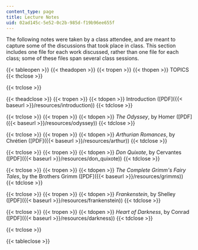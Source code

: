 ```yaml
---
content_type: page
title: Lecture Notes
uid: 02ad145c-5e52-0c2b-985d-f19b96ee655f
---
```


The following notes were taken by a class attendee, and are meant to capture some of the discussions that took place in class. This section includes one file for each work discussed, rather than one file for each class; some of these files span several class sessions.

{{< tableopen >}}
{{< theadopen >}}
{{< tropen >}}
{{< thopen >}}
TOPICS
{{< thclose >}}

{{< trclose >}}

{{< theadclose >}}
{{< tropen >}}
{{< tdopen >}}
Introduction ([PDF]({{< baseurl >}}/resources/introduction))
{{< tdclose >}}

{{< trclose >}}
{{< tropen >}}
{{< tdopen >}}
_The Odyssey_, by Homer ([PDF]({{< baseurl >}}/resources/odyssey))
{{< tdclose >}}

{{< trclose >}}
{{< tropen >}}
{{< tdopen >}}
_Arthurian Romances_, by Chrétien ([PDF]({{< baseurl >}}/resources/arthur))
{{< tdclose >}}

{{< trclose >}}
{{< tropen >}}
{{< tdopen >}}
_Don Quixote_, by Cervantes ([PDF]({{< baseurl >}}/resources/don_quixote))
{{< tdclose >}}

{{< trclose >}}
{{< tropen >}}
{{< tdopen >}}
_The Complete Grimm's Fairy Tales_, by the Brothers Grimm ([PDF]({{< baseurl >}}/resources/grimms))
{{< tdclose >}}

{{< trclose >}}
{{< tropen >}}
{{< tdopen >}}
_Frankenstein_, by Shelley ([PDF]({{< baseurl >}}/resources/frankenstein))
{{< tdclose >}}

{{< trclose >}}
{{< tropen >}}
{{< tdopen >}}
_Heart of Darkness_, by Conrad ([PDF]({{< baseurl >}}/resources/darkness))
{{< tdclose >}}

{{< trclose >}}

{{< tableclose >}}